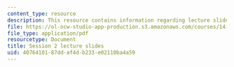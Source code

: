 ```yaml
---
content_type: resource
description: This resource contains information regarding lecture slide 2.
file: https://ol-ocw-studio-app-production.s3.amazonaws.com/courses/14-581-international-economics-i-spring-2013/4076410187ddaf4db233e02110ba4a59_MIT14_581S13_Lecslides2.pdf
file_type: application/pdf
resourcetype: Document
title: Session 2 lecture slides
uid: 40764101-87dd-af4d-b233-e02110ba4a59
---
```

